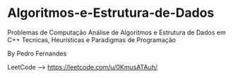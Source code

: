 # Algoritmos-e-Estrutura-de-Dados

Problemas de Computação
Análise de Algoritmos e Estrutura de Dados em C++
Tecnicas, Heurísticas e Paradigmas de Programação

By Pedro Fernandes

LeetCode --> https://leetcode.com/u/0KmusATAuh/
